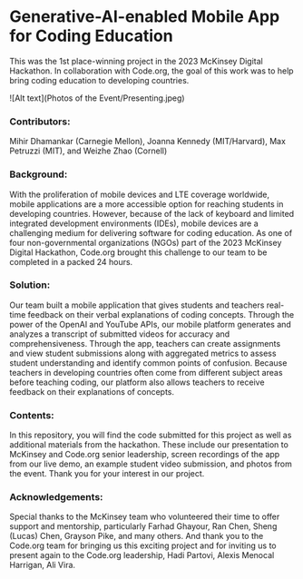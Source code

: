 # Generative-AI-enabled Mobile App for Coding Education

This was the 1st place-winning project in the 2023 McKinsey Digital Hackathon. In collaboration with Code.org, the goal of this work was to help bring coding education to developing countries.

![Alt text](Photos of the Event/Presenting.jpeg)

### Contributors:   
Mihir Dhamankar (Carnegie Mellon), Joanna Kennedy (MIT/Harvard), Max Petruzzi (MIT), and Weizhe Zhao (Cornell)

### Background:  
With the proliferation of mobile devices and LTE coverage worldwide, mobile applications are a more accessible option for reaching students in developing countries. However, because of the lack of keyboard and limited integrated development environments (IDEs), mobile devices are a challenging medium for delivering software for coding education. As one of four non-governmental organizations (NGOs) part of the 2023 McKinsey Digital Hackathon, Code.org brought this challenge to our team to be completed in a packed 24 hours.

### Solution:  

Our team built a mobile application that gives students and teachers real-time feedback on their verbal explanations of coding concepts. Through the power of the OpenAI and YouTube APIs, our mobile platform generates and analyzes a transcript of submitted videos for accuracy and comprehensiveness. Through the app, teachers can create assignments and view student submissions along with aggregated metrics to assess student understanding and identify common points of confusion. Because teachers in developing countries often come from different subject areas before teaching coding, our platform also allows teachers to receive feedback on their explanations of concepts.

### Contents:  
In this repository, you will find the code submitted for this project as well as additional materials from the hackathon. These include our presentation to McKinsey and Code.org senior leadership, screen recordings of the app from our live demo, an example student video submission, and photos from the event. Thank you for your interest in our project.

### Acknowledgements:  

Special thanks to the McKinsey team who volunteered their time to offer support and mentorship, particularly Farhad Ghayour, Ran Chen, Sheng (Lucas) Chen, Grayson Pike, and many others. And thank you to the Code.org team for bringing us this exciting project and for inviting us to present again to the Code.org leadership, Hadi Partovi, Alexis Menocal Harrigan, Ali Vira.
